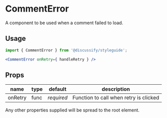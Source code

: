 # CommentError

A component to be used when a comment failed to load.

## Usage

```jsx
import { CommentError } from '@discussify/styleguide';

<CommentError onRetry={ handleRetry } />
```

## Props

| name | type | default | description |
| ---- | ---- | ------- | ----------- |
| onRetry | func | *required* | Function to call when retry is clicked |

Any other properties supplied will be spread to the root element.
